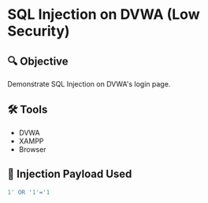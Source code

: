 # SQL Injection on DVWA (Low Security)

## 🔍 Objective
Demonstrate SQL Injection on DVWA's login page.

## 🛠 Tools
- DVWA
- XAMPP
- Browser

## 💉 Injection Payload Used
```sql
1' OR '1'='1
